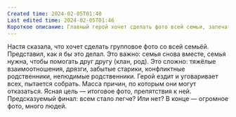 ```yaml
---
Created time: 2024-02-05T01:40
Last edited time: 2024-02-05T01:46
Короткое описание: Главный герой хочет сделать фото всей семьи, запечатлеть весь клан — получится ли?
---
```

Настя сказала, что хочет сделать групповое фото со всей семьёй. Представил, как я бы это делал.
Это важно: семья снова вместе, семья нужна, чтобы помогать друг другу (клан, род). Это сложно: тяжёлые взаимоотношения, дрязги, забытые старики, конфликтные родственники, нелюдимые родственники. Герой ездит и уговаривает всех, пытается собрать. Масса причин, по которым они могут отказаться. Ясная цель — итоговое фото, препятствия к ней. Предсказуемый финал: всем стало легче? Или нет? В конце — огромное фото, много людей.